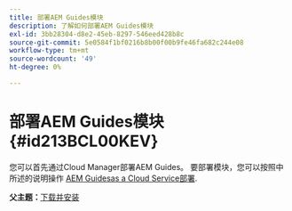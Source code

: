 ```yaml
---
title: 部署AEM Guides模块
description: 了解如何部署AEM Guides模块
exl-id: 3bb28304-d8e2-45eb-8297-546eed428b8c
source-git-commit: 5e0584f1bf0216b8b00f00b9fe46fa682c244e08
workflow-type: tm+mt
source-wordcount: '49'
ht-degree: 0%

---
```


# 部署AEM Guides模块 {#id213BCL00KEV}

您可以首先通过Cloud Manager部署AEM Guides。 要部署模块，您可以按照中所述的说明操作 [AEM Guidesas a Cloud Service部署](/help/product-guide/release-info/deploy-xml-on-aemaacs.md).

**父主题：**[&#x200B;下载并安装](download-install.md)
